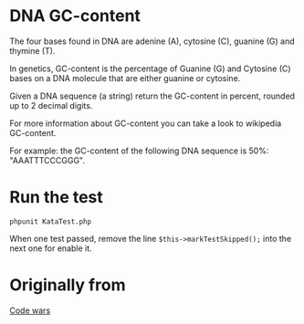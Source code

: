 # DNA GC-content

The four bases found in DNA are adenine (A), cytosine (C), guanine (G) and thymine (T).

In genetics, GC-content is the percentage of Guanine (G) and Cytosine (C) bases on a DNA molecule that are either guanine or cytosine.

Given a DNA sequence (a string) return the GC-content in percent, rounded up to 2 decimal digits.

For more information about GC-content you can take a look to wikipedia GC-content.

For example: the GC-content of the following DNA sequence is 50%: "AAATTTCCCGGG".

# Run the test

```
phpunit KataTest.php
```

When one test passed, remove the line ```$this->markTestSkipped();``` into the next one for enable it.

# Originally from

[Code wars](http://www.codewars.com/)
